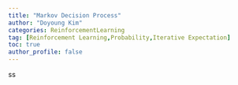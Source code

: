 ```yaml
---
title: "Markov Decision Process"
author: "Doyoung Kim"
categories: ReinforcementLearning
tag: [Reinforcement Learning,Probability,Iterative Expectation] 
toc: true
author_profile: false
---
```

ss